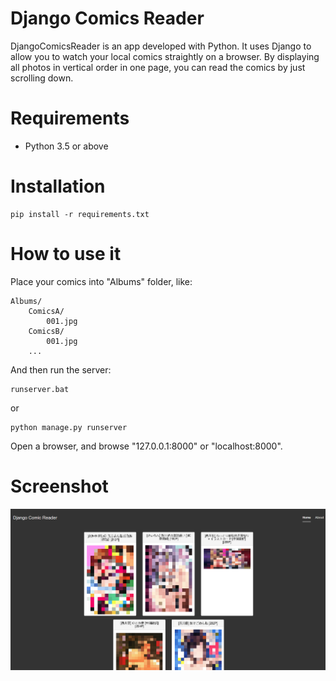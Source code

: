 # Django Comics Reader
DjangoComicsReader is an app developed with Python. It uses Django to allow you to watch your local comics straightly on a browser. By displaying all photos in vertical order in one page, you can read the comics by just scrolling down.

# Requirements
 * Python 3.5 or above

# Installation
```
pip install -r requirements.txt
```

# How to use it
Place your comics into "Albums" folder, like:
```
Albums/
    ComicsA/
        001.jpg
    ComicsB/
        001.jpg
    ...
```
And then run the server:
```
runserver.bat
```
or
```
python manage.py runserver
```
Open a browser, and browse "127.0.0.1:8000" or "localhost:8000".

# Screenshot
![](screenshot.png)